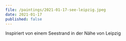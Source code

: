 ```yaml
---
file: /paintings/2021-01-17-see-leipzig.jpeg
date: 2021-01-17
published: false
---
```


Inspiriert von einem Seestrand in der Nähe von Leipzig